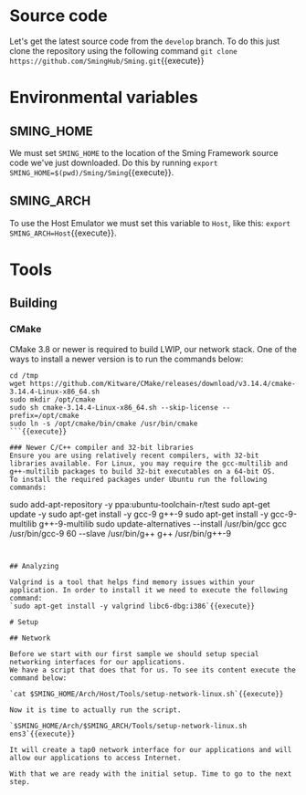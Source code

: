 # Source code

Let's get the latest source code from the `develop` branch. To do this just clone the repository using the following command `git clone https://github.com/SmingHub/Sming.git`{{execute}}

# Environmental variables

## SMING_HOME
We must set `SMING_HOME` to the location of the Sming Framework source code we've just downloaded. Do this by running `export SMING_HOME=$(pwd)/Sming/Sming`{{execute}}.

## SMING_ARCH
To use the Host Emulator we must set this variable to `Host`, like this: `export SMING_ARCH=Host`{{execute}}.

# Tools

## Building

### CMake
CMake 3.8 or newer is required to build LWIP, our network stack. One of the ways to install a newer version is to run the commands below:

```
cd /tmp
wget https://github.com/Kitware/CMake/releases/download/v3.14.4/cmake-3.14.4-Linux-x86_64.sh
sudo mkdir /opt/cmake
sudo sh cmake-3.14.4-Linux-x86_64.sh --skip-license --prefix=/opt/cmake
sudo ln -s /opt/cmake/bin/cmake /usr/bin/cmake
```{{execute}}

### Newer C/C++ compiler and 32-bit libraries
Ensure you are using relatively recent compilers, with 32-bit libraries available. For Linux, you may require the gcc-multilib and g++-multilib packages to build 32-bit executables on a 64-bit OS.
To install the required packages under Ubuntu run the following commands:
```
sudo add-apt-repository -y ppa:ubuntu-toolchain-r/test
sudo apt-get update  -y
sudo apt-get install -y gcc-9 g++-9
sudo apt-get install -y gcc-9-multilib g++-9-multilib
sudo update-alternatives --install /usr/bin/gcc gcc /usr/bin/gcc-9 60 --slave /usr/bin/g++ g++ /usr/bin/g++-9
```{{execute}}


## Analyzing

Valgrind is a tool that helps find memory issues within your application. In order to install it we need to execute the following command:
`sudo apt-get install -y valgrind libc6-dbg:i386`{{execute}}

# Setup

## Network

Before we start with our first sample we should setup special networking interfaces for our applications.
We have a script that does that for us. To see its content execute the command below:

`cat $SMING_HOME/Arch/Host/Tools/setup-network-linux.sh`{{execute}}

Now it is time to actually run the script.

`$SMING_HOME/Arch/$SMING_ARCH/Tools/setup-network-linux.sh ens3`{{execute}}

It will create a tap0 network interface for our applications and will allow our applications to access Internet.

With that we are ready with the initial setup. Time to go to the next step.
